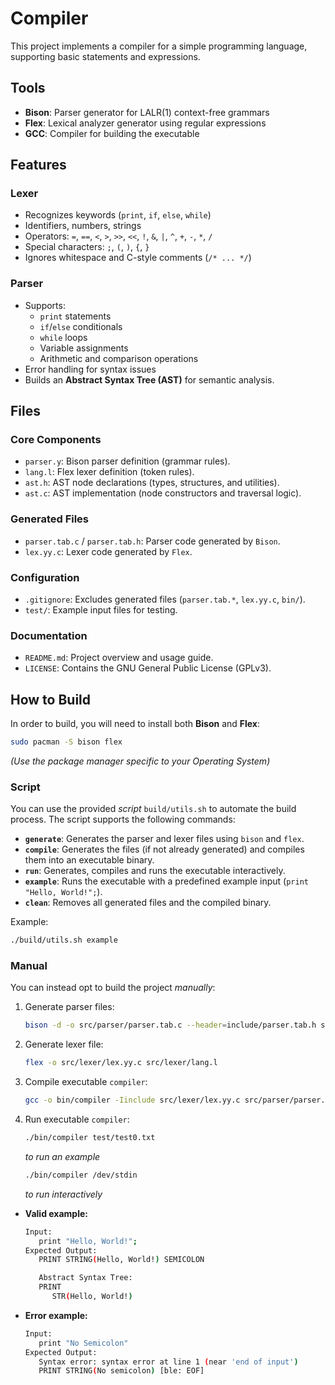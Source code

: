 # Compiler

This project implements a compiler for a simple programming language, supporting basic statements and expressions.    

## Tools

- **Bison**: Parser generator for LALR(1) context-free grammars
- **Flex**: Lexical analyzer generator using regular expressions
- **GCC**: Compiler for building the executable

## Features

### Lexer
- Recognizes keywords (`print`, `if`, `else`, `while`)
- Identifiers, numbers, strings
- Operators: `=`, `==`, `<`, `>`, `>>`, `<<`, `!`, `&`, `|`, `^`, `+`, `-`, `*`, `/`
- Special characters: `;`, `(`, `)`, `{`, `}`
- Ignores whitespace and C-style comments (`/* ... */`)

### Parser
- Supports:
   - `print` statements
   - `if`/`else` conditionals
   - `while` loops
   - Variable assignments
   - Arithmetic and comparison operations
- Error handling for syntax issues
- Builds an **Abstract Syntax Tree (AST)** for semantic analysis.

## Files

### Core Components
   - `parser.y`: Bison parser definition (grammar rules).
   - `lang.l`: Flex lexer definition (token rules).
   - `ast.h`: AST node declarations (types, structures, and utilities).
   - `ast.c`: AST implementation (node constructors and traversal logic).

### Generated Files
   - `parser.tab.c` / `parser.tab.h`: Parser code generated by `Bison`.
   - `lex.yy.c`: Lexer code generated by `Flex`.

### Configuration
   - `.gitignore`: Excludes generated files (`parser.tab.*`, `lex.yy.c`, `bin/`).
   - `test/`: Example input files for testing.

### Documentation
   - `README.md`: Project overview and usage guide.
   - `LICENSE`: Contains the GNU General Public License (GPLv3).
## How to Build

In order to build, you will need to install both **Bison** and **Flex**:
   ```bash
   sudo pacman -S bison flex
   ```
   *(Use the package manager specific to your Operating System)*

### Script

You can use the provided *script* `build/utils.sh` to automate the build process. The script supports the following commands:

- **`generate`**: Generates the parser and lexer files using `bison` and `flex`.
- **`compile`**: Generates the files (if not already generated) and compiles them into an executable binary.
- **`run`**: Generates, compiles and runs the executable interactively.
- **`example`**: Runs the executable with a predefined example input (`print "Hello, World!";`).
- **`clean`**: Removes all generated files and the compiled binary.

Example:
   ```bash
   ./build/utils.sh example
   ```

### Manual

You can instead opt to build the project *manually*:

1. Generate parser files:
   ```bash
   bison -d -o src/parser/parser.tab.c --header=include/parser.tab.h src/parser/parser.y
   ```
2. Generate lexer file:
   ```bash
   flex -o src/lexer/lex.yy.c src/lexer/lang.l
   ```
3. Compile executable `compiler`:
   ```bash
   gcc -o bin/compiler -Iinclude src/lexer/lex.yy.c src/parser/parser.tab.c src/parser/ast.c -lfl
   ```
4. Run executable `compiler`:
   ```bash
   ./bin/compiler test/test0.txt
   ```
   *to run an example*
   ```bash
   ./bin/compiler /dev/stdin
   ```
   *to run interactively*

- **Valid example:**
   ```bash
   Input:
      print "Hello, World!";
   Expected Output:
      PRINT STRING(Hello, World!) SEMICOLON 

      Abstract Syntax Tree:
      PRINT
         STR(Hello, World!)
   ```

- **Error example:**
   ```bash
   Input:
      print "No Semicolon"
   Expected Output:
      Syntax error: syntax error at line 1 (near 'end of input')
      PRINT STRING(No semicolon) [ble: EOF]
   ```